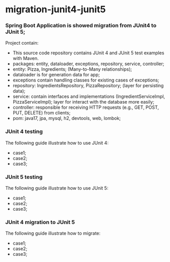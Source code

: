 # migration-junit4-junit5

### Spring Boot Application is showed migration from JUnit4 to JUnit 5;
Project contain:

* This source code repository contains JUnit 4 and JUnit 5 test examples with Maven.
* packages: entity, dataloader, exceptions, repository, service, controller;
* entity: Pizza, Ingredients; (Many-to-Many relationships);
* dataloader is for generation data for app;
* exceptions contain handling classes for existing cases of exceptions;
* repository: IngredientsRepository, PizzaRepository; (layer for persisting data);
* service: contain interfaces and implementations (IngredientServiceImpl, PizzaServiceImpl); layer for interact with the database more easily;
* controller: responsible for receiving HTTP requests (e.g., GET, POST, PUT, DELETE) from clients;
* pom: java17, jpa, mysql, h2, devtools, web, lombok;

### JUnit 4 testing
The following guide illustrate how to use JUnit 4:

* case1;
* case2;
* case3;

### JUnit 5 testing

The following guide illustrate how to use JUnit 5:

* case1;
* case2;
* case3;

### JUnit 4 migration to JUnit 5

The following guide illustrate how to migrate:

* case1;
* case2;
* case3;